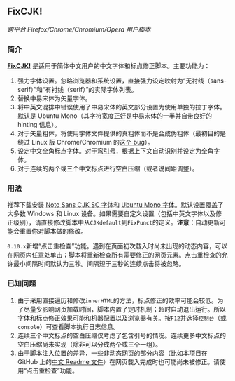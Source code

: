 ## FixCJK!
*跨平台 Firefox/Chrome/Chromium/Opera 用户脚本*

### 简介
**[FixCJK!](https://github.com/stecue/fixcjk/)** 是适用于简体中文用户的中文字体和标点修正脚本。主要功能为：

1. 强力字体设置。忽略浏览器和系统设置，直接强力设定映射为“无衬线（sans-serif）”和“有衬线（serif）”的实际字体列表。
2. 替换中易宋体为矢量字体。
3. 将中英文混排中错误使用了中易宋体的英文部分设置为使用单独的拉丁字体。默认是 Ubuntu Mono（其字符宽度正好是中易宋体的一半并自带良好的 hinting 信息）。
4. 对于矢量粗体，将使用字体文件提供的真粗体而不是合成伪粗体（最初目的是绕过 Linux 版 Chrome/Chromium 的[这个 bug](https://bugs.chromium.org/p/chromium/issues/detail?id=448478)）。
5. 设定中文全角标点字体。对于[弯引号](https://www.zhihu.com/question/19616011)，根据上下文自动识别并设定为全角字体。
6. 对于连续的两个或三个中文标点进行空白压缩（或者说间距调整）。

### 用法
推荐下载安装 [Noto Sans CJK SC 字体](https://www.google.com/get/noto/help/cjk/)和 [Ubuntu Mono 字体](https://www.google.com/fonts/specimen/Ubuntu+Mono)。默认设置覆盖了大多数 Windows 和 Linux 设备。如果需要自定义设置（包括中英文字体以及修正级别），请直接修改脚本中从`CJKdefault`到`FixPunct`的定义。**注意**：自动更新可能会重置你对脚本做的修改。

`0.10.x`新增“点击重检查”功能。遇到在页面初次载入时尚未出现的动态内容，可以在网页内任意处单击；脚本将重新检查所有需要修正的网页元素。点击重检查的允许最小间隔时间默认为三秒。间隔短于三秒的连续点击将被忽略。

### 已知问题

1. 由于采用直接遍历和修改`innerHTML`的方法，标点修正的效率可能会较低。为了尽量少影响网页加载时间，脚本内置了定时机制；超时自动退出运行。所以字体和标点修正效果可能和机器配置以及浏览器有关。按`F12`并选择`控制台`（或 `console`）可查看脚本执行日志信息。
2. 连续三个中文标点的空白压缩仅考虑了包含引号的情况。连续更多中文标点的空白压缩尚未实现（除非可以分成两个或三个一组）。
3. 由于脚本注入位置的差异，一些非动态网页的部分内容（比如本项目在 GitHub 上的[中文 Readme 文件](https://github.com/stecue/fixcjk/blob/master/README.md)）在网页载入完成时也可能尚未被修正。请使用“点击重检查”功能。
